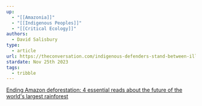 ```yaml
---
up:
  - "[[Amazonia]]"
  - "[[Indigenous Peoples]]"
  - "[[Critical Ecology]]"
authors:
  - David Salisbury
type:
  - article
url: https://theconversation.com/indigenous-defenders-stand-between-illegal-roads-and-survival-of-the-amazon-rainforest-brazils-election-could-be-a-turning-point-190550
stardate: Nov 25th 2023
tags:
  - tribble
---
```

[Ending Amazon deforestation: 4 essential reads about the future of the world's largest rainforest](https://theconversation.com/ending-amazon-deforestation-4-essential-reads-about-the-future-of-the-worlds-largest-rainforest-194800)